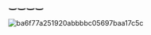 ## ‿‿‿‿
 ![ba6f77a251920abbbbc05697baa17c5c](https://github.com/user-attachments/assets/9d27419e-553e-48ba-9bc4-7a3bb5331d51)
